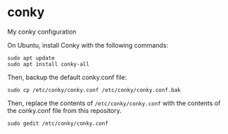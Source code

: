 # conky
My conky configuration

On Ubuntu, install Conky with the following commands: 
```
sudo apt update
sudo apt install conky-all
```

Then, backup the default conky.conf file:
```
sudo cp /etc/conky/conky.conf /etc/conky/conky.conf.bak
```

Then, replace the contents of `/etc/conky/conky.conf` with the contents of the conky.conf file from this repository. 
```
sudo gedit /etc/conky/conky.conf
```
